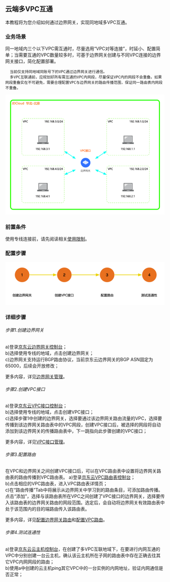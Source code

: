 ## 云端多VPC互通
本教程将为您介绍如何通过边界网关，实现同地域多VPC互通。

### 业务场景
同一地域内三个以下VPC需互通时，尽量选用“VPC对等连接”，时延小、配置简单；当需要互通的VPC数量较多时，可基于边界网关创建与不同VPC连接的边界网关接口，简化配置部署。

```
  当前仅支持同地域同账号下的VPC通过边界网关进行通信。
  多VPC互联通前，应规划好所有需互通的VPC内网段，尽量保证VPC内的网段不会重叠。如果网段重叠实在不可避免，需要合理配置VPC与边界网关的路由传播范围，保证同一路由表内网段不重叠。
```

![](../../../../image/Networking/Direct-Connect-Service/Getting-Started/multiple-vpc-interconnection.png)

### 前置条件
使用专线连接前，请先阅读相关[使用限制](../Introduction/Restrictions.md)。

### 配置步骤
![](../../../../image/Networking/Direct-Connect-Service/Getting-Started/multiple-vpc-interconnection-step.png)

### 详细步骤

###### 步骤1.创建边界网关
a)登录[京东云边界网关控制台](https://cns-console.jdcloud.com/host/borderGateway/list)；  <br />
b)选择使用专线的地域，点击创建边界网关；<br />
c)边界网关支持运行BGP路由协议，当前京东云边界网关的BGP ASN固定为65000，后续会开放修改；<br />

更多内容，详见[边界网关管理](../Operation-Guide/Border-Gateway-Management/Border-Gateway-Configuration.md)。

###### 步骤2.创建VPC接口
a)登录[京东云VPC接口控制台](https://cns-console.jdcloud.com/host/vpcAttachment/list)；  <br />
b)选择使用专线的地域，点击创建VPC接口；<br />
c)选择步骤1中创建的边界网关，选择要通过该边界网关路由流量的VPC，选择要传播到该边界网关路由表中的VPC网段，创建VPC接口后，被选择的网段将自动添加到该边界网关的传播路由表中，下一跳指向此步骤创建的VPC接口；<br />

更多内容，详见[VPC接口管理](../Operation-Guide/Border-Gateway-Management/VPC-Attachment-Configuration.md)。

###### 步骤3.配置路由
在VPC和边界网关之间创建VPC接口后，可以在VPC路由表中设置将边界网关路由表的路由传播到VPC路由表。
a)登录[京东云VPC路由表控制台](https://cns-console.jdcloud.com/host/routeTable/list)；  <br />
b)点击相应的VPC路由表，进入VPC路由表详情页；<br />
c)在“路由传播”Tab中将展示从边界网关中学习到的路由条目，可添加路由传播。点击“添加”，选择与该路由表所在VPC之间创建了VPC接口的边界网关，选择要传入该路由表的边界网关路由的网段范围。选定后，会自动将边界网关有效路由表中处于该范围内的目的端路由传入该路由表。

更多内容，详见[配置边界网关路由](../Operation-Guide/Route-Management/Border-Gateway-Route-Configuration.md)和[配置VPC路由](../Operation-Guide/Route-Management/VPC-Route-Configuration.md)。

###### 步骤4.测试连通性
a)登录[京东云云主机控制台](https://cns-console.jdcloud.com/host/compute/list)，在创建了多VPC互联地域下，在要进行内网互通的VPC中分别创建一台云主机，确认该云主机所在子网的路由表中存在正确去往其它VPC内网网段的路由；  <br />
b)使用a中创建的云主机ping其它VPC中的一台实例的内网地址，验证内网通信是否正常；<br />
